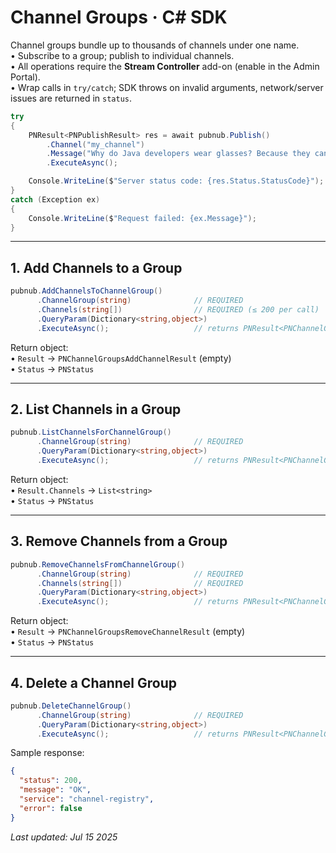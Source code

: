 # Channel Groups · C# SDK

Channel groups bundle up to thousands of channels under one name.  
• Subscribe to a group; publish to individual channels.  
• All operations require the **Stream Controller** add-on (enable in the Admin Portal).  
• Wrap calls in `try/catch`; SDK throws on invalid arguments, network/server issues are returned in `status`.

```csharp
try
{
    PNResult<PNPublishResult> res = await pubnub.Publish()
        .Channel("my_channel")
        .Message("Why do Java developers wear glasses? Because they can't C#.")
        .ExecuteAsync();

    Console.WriteLine($"Server status code: {res.Status.StatusCode}");
}
catch (Exception ex)
{
    Console.WriteLine($"Request failed: {ex.Message}");
}
```

---

## 1. Add Channels to a Group

```csharp
pubnub.AddChannelsToChannelGroup()
      .ChannelGroup(string)              // REQUIRED
      .Channels(string[])                // REQUIRED (≤ 200 per call)
      .QueryParam(Dictionary<string,object>)
      .ExecuteAsync();                   // returns PNResult<PNChannelGroupsAddChannelResult>
```

Return object:  
• `Result` → `PNChannelGroupsAddChannelResult` (empty)  
• `Status` → `PNStatus`

---

## 2. List Channels in a Group

```csharp
pubnub.ListChannelsForChannelGroup()
      .ChannelGroup(string)              // REQUIRED
      .QueryParam(Dictionary<string,object>)
      .ExecuteAsync();                   // returns PNResult<PNChannelGroupsAllChannelsResult>
```

Return object:  
• `Result.Channels` → `List<string>`  
• `Status` → `PNStatus`

---

## 3. Remove Channels from a Group

```csharp
pubnub.RemoveChannelsFromChannelGroup()
      .ChannelGroup(string)              // REQUIRED
      .Channels(string[])                // REQUIRED
      .QueryParam(Dictionary<string,object>)
      .ExecuteAsync();                   // returns PNResult<PNChannelGroupsRemoveChannelResult>
```

Return object:  
• `Result` → `PNChannelGroupsRemoveChannelResult` (empty)  
• `Status` → `PNStatus`

---

## 4. Delete a Channel Group

```csharp
pubnub.DeleteChannelGroup()
      .ChannelGroup(string)              // REQUIRED
      .QueryParam(Dictionary<string,object>)
      .ExecuteAsync();                   // returns PNResult<PNChannelGroupsAllChannelsResult>
```

Sample response:

```json
{
  "status": 200,
  "message": "OK",
  "service": "channel-registry",
  "error": false
}
```

_Last updated: Jul 15 2025_